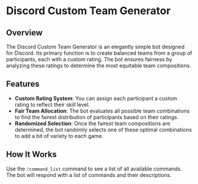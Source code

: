 # Discord Custom Team Generator

## Overview
The Discord Custom Team Generator is an elegantly simple bot designed for Discord. Its primary function is to create balanced teams from a group of participants, each with a custom rating. The bot ensures fairness by analyzing these ratings to determine the most equitable team compositions.

## Features
- **Custom Rating System**: You can assign each participant a custom rating to reflect their skill level.
- **Fair Team Allocation**: The bot evaluates all possible team combinations to find the fairest distribution of participants based on their ratings.
- **Randomized Selection**: Once the fairest team compositions are determined, the bot randomly selects one of these optimal combinations to add a bit of variety to each game.

## How It Works
Use the `!command_list` command to see a list of all available commands. The bot will respond with a list of commands and their descriptions.